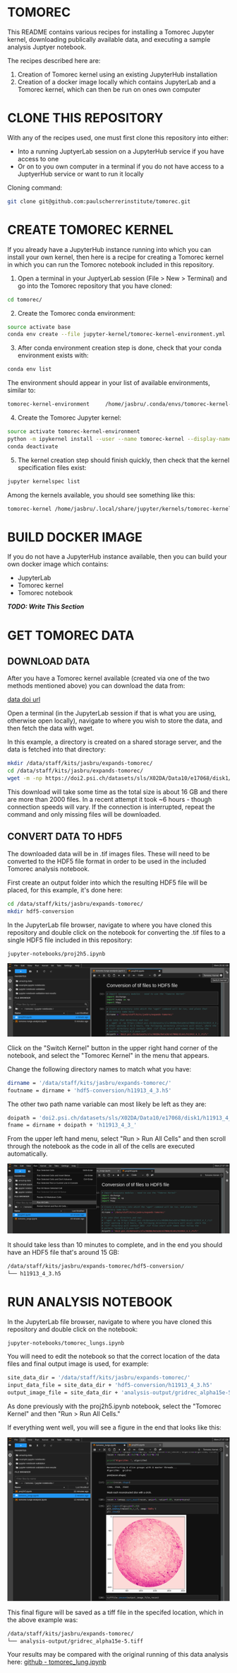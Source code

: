 # TOMOREC

This README contains various recipes for installing a Tomorec Jupyter kernel,
downloading publically available data, and executing a sample analysis
Juptyer notebook.

The recipes described here are:
1. Creation of Tomorec kernel using an existing JupyterHub installation
2. Creation of a docker image locally which contains JupyterLab and a Tomorec
   kernel, which can then be run on ones own computer


# CLONE THIS REPOSITORY
With any of the recipes used, one must first clone this repository into either:
* Into a running JuptyerLab session on a JupyterHub service if you have access
  to one
* Or on to you own computer in a terminal if you do not have access to a
  JuptyerHub service or want to run it locally

Cloning command:
```bash
git clone git@github.com:paulscherrerinstitute/tomorec.git
```

# CREATE TOMOREC KERNEL

If you already have a JupyterHub instance running into which you can
install your own kernel, then here is a recipe for creating a Tomorec kernel
in which you can run the Tomorec notebook included in this repository.

1. Open a terminal in your JuptyerLab session (File > New > Terminal) and go
   into the Tomorec repository that you have cloned:
```bash
cd tomorec/
```

2. Create the Tomorec conda environment:
```bash
source activate base
conda env create --file jupyter-kernel/tomorec-kernel-environment.yml
```

3. After conda environment creation step is done, check that your conda
   environment exists with:
```bash
conda env list
```

   The environment should appear in your list of available environments,
   similar to:
```bash
tomorec-kernel-environment     /home/jasbru/.conda/envs/tomorec-kernel-environment
```

4. Create the Tomorec Jupyter kernel:
```bash
source activate tomorec-kernel-environment
python -m ipykernel install --user --name tomorec-kernel --display-name "Tomorec Kernel"
conda deactivate
```

5. The kernel creation step should finish quickly, then check that the kernel
   specification files exist:
```bash
jupyter kernelspec list
```

Among the kernels available, you should see something like this:
```bash
tomorec-kernel /home/jasbru/.local/share/jupyter/kernels/tomorec-kernel
```


# BUILD DOCKER IMAGE

If you do not have a JupyterHub instance available, then you can build
your own docker image which contains:
* JupyterLab
* Tomorec kernel
* Tomorec notebook

***TODO: Write This Section***


# GET TOMOREC DATA

## DOWNLOAD DATA
After you have a Tomorec kernel available (created via one of the two methods
mentioned above) you can download the data from:

[data doi url](https://doi.psi.ch/detail/10.16907/d699e1f7-e822-4396-8c64-34ed405f07b7)

Open a terminal (in the JupyterLab session if that is what you are using,
otherwise open locally), navigate to where you wish to store the data, and
then fetch the data with wget.

In this example, a directory is created on a shared storage server, and the
data is fetched into that directory:
```bash
mkdir /data/staff/kits/jasbru/expands-tomorec/
cd /data/staff/kits/jasbru/expands-tomorec/
wget -m -np https://doi2.psi.ch/datasets/sls/X02DA/Data10/e17068/disk1/h11913_4_3_/tif
```

This download will take some time as the total size is about 16 GB and there
are more than 2000 files.  In a recent attempt it took ~6 hours -  though
connection speeds will vary. If the connection is interrupted, repeat the
command and only missing files will be downloaded.


## CONVERT DATA TO HDF5
The downloaded data will be in .tif images files.  These will need to be
converted to the HDF5 file format in order to be used in the included Tomorec
analysis notebook.

First create an output folder into which the resulting HDF5 file will be
placed, for this example, it's done here:
```bash
cd /data/staff/kits/jasbru/expands-tomorec/
mkdir hdf5-conversion
```

In the JupyterLab file browser, navigate to where you have cloned this
repository and double click on the notebook for converting the .tif files to a
single HDF5 file included in this repository:
```bash
jupyter-notebooks/proj2h5.ipynb
```

![open notebook](screenshots/open-notebook.png)

Click on the "Switch Kernel" button in the upper right hand corner of the
notebook, and select the "Tomorec Kernel" in the menu that appears.


Change the following directory names to match what you have:
```bash
dirname = '/data/staff/kits/jasbru/expands-tomorec/'
foutname = dirname + 'hdf5-conversion/h11913_4_3.h5'
```

The other two path name variable can most likely be left as they are:
```bash
doipath = 'doi2.psi.ch/datasets/sls/X02DA/Data10/e17068/disk1/h11913_4_3_/tif/'
fname = dirname + doipath + 'h11913_4_3_'
```

From the upper left hand menu, select "Run > Run All Cells" and then scroll
through the notebook as the code in all of the cells are executed
automatically.

![run-all-cells](screenshots/run-all-cells.png)

It should take less than 10 minutes to complete, and in the end you should have
an HDF5 file that's around 15 GB:
```bash
/data/staff/kits/jasbru/expands-tomorec/hdf5-conversion/
└── h11913_4_3.h5
```


# RUN ANALYSIS NOTEBOOK
In the JupyterLab file browser, navigate to where you have cloned this
repository and double click on the notebook:
```bash
jupyter-notebooks/tomorec_lungs.ipynb
```

You will need to edit the notebook so that the correct location of the
data files and final output image is used, for example:
```bash
site_data_dir = '/data/staff/kits/jasbru/expands-tomorec/'
input_data_file = site_data_dir + 'hdf5-conversion/h11913_4_3.h5'
output_image_file = site_data_dir + 'analysis-output/gridrec_alpha15e-5.tiff'
```

As done previously with the proj2h5.ipynb notebook, select the "Tomorec Kernel"
and then "Run > Run All Cells."

If everything went well, you will see a figure in the end that looks like this:

![final-figure](screenshots/final-figure.png)

This final figure will be saved as a tiff file in the specifed location, which
in the above example was:
```bash
/data/staff/kits/jasbru/expands-tomorec/
└── analysis-output/gridrec_alpha15e-5.tiff
```

Your results may be compared with the original running of this data analysis
here:
[github - tomorec_lung.ipynb](https://github.com/tomograms/tomography-notebooks/blob/master/tomorec_lungs.ipynb)
